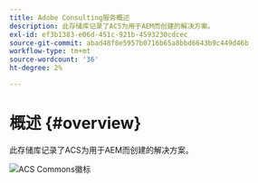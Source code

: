 ```yaml
---
title: Adobe Consulting服务概述
description: 此存储库记录了ACS为用于AEM而创建的解决方案。
exl-id: ef3b1383-e06d-451c-921b-4593230cdcec
source-git-commit: abad48f8e5957b0716b65a8bbd6643b9c449d46b
workflow-type: tm+mt
source-wordcount: '36'
ht-degree: 2%

---
```


# 概述 {#overview}

此存储库记录了ACS为用于AEM而创建的解决方案。

![ACS Commons徽标](assets/acs-commons.png)

